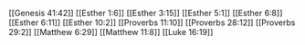 [[Genesis 41:42]]
[[Esther 1:6]]
[[Esther 3:15]]
[[Esther 5:1]]
[[Esther 6:8]]
[[Esther 6:11]]
[[Esther 10:2]]
[[Proverbs 11:10]]
[[Proverbs 28:12]]
[[Proverbs 29:2]]
[[Matthew 6:29]]
[[Matthew 11:8]]
[[Luke 16:19]]
